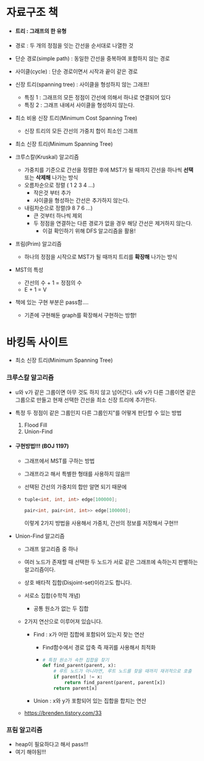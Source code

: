 # 자료구조 책

- #### 트리 : 그래프의 한 유형



- 경로 : 두 개의 정점을 잇는 간선을 순서대로 나열한 것
- 단순 경로(simple path) : 동일한 간선을 중복하여 포함하지 않는 경로





- 사이클(cycle) : 단순 경로이면서 시작과 끝이 같은 경로



- 신장 트리(spanning tree) : 사이클을 형성하지 않는 그래프!
  - 특징 1 : 그래프의 모든 정점이 간선에 의해서 하나로 연결되어 있다
  - 특징 2 : 그래프 내에서 사이클을 형성하지 않는다.



- 최소 비용 신장 트리(Minimum Cost Spanning Tree)
  - 신장 트리의 모든 간선의 가중치 합이 최소인 그래프



- 최소 신장 트리(Minimum Spanning Tree)



- 크루스칼(Kruskal) 알고리즘
  - 가중치를 기준으로 간선을 정렬한 후에 MST가 될 때까지 간선을 하나씩 **선택** 또는 **삭제해** 나가는 방식
  - 오름차순으로 정렬 ( 1 2 3 4 ...)
    - 작은것 부터 추가
    - 사이클을 형성하는 간선은 추가하지 않는다.
  - 내림차순으로 정렬(9 8 7 6 ...)
    - 큰 것부터 하나씩 제외
    - 두 정점을 연결하는 다른 경로가 없을 경우 해당 간선은 제거하지 않는다.
      - 이걸 확인하기 위해 DFS 알고리즘을 활용!



- 프림(Prim) 알고리즘
  - 하나의 정점을 시작으로 MST가 될 때까지 트리를 **확장해** 나가는 방식



- MST의 특성
  - 간선의 수 + 1 = 정점의 수
  - E + 1 = V



- 책에 있는 구현 부분은 pass함....
  - 기존에 구현해둔 graph를 확장해서 구현하는 방향!



# 바킹독 사이트



- 최소 신장 트리(Minimum Spanning Tree)



### 크루스칼 알고리즘

- u와 v가 같은 그룹이면 아무 것도 하지 않고 넘어간다. u와 v가 다른 그룹이면 같은 그룹으로 만들고 현재 선택한 간선을 최소 신장 트리에 추가한다.
- 특정 두 정점이 같은 그룹인지 다른 그룹인지"를 어떻게 판단할 수 있는 방법
  1. Flood Fill
  2. Union-Find



- #### 구현방법!!! (BOJ 1197)

  - 그래프에서 MST를 구하는 방법

  - 그래프라고 해서 특별한 형태를 사용하지 않음!!!

  - 선택된 간선의 가중치의 합만 알면 되기 때문에

  - ```c++
    tuple<int, int, int> edge[100000];
    
    pair<int, pair<int, int>> edge[100000];
    ```

    이렇게 2가지 방법을 사용해서 가중치, 간선의 정보를 저장해서 구현!!!



- Union-Find 알고리즘

  - 그래프 알고리즘 중 하나

  - 여러 노드가 존재할 때 선택한 두 노드가 서로 같은 그래프에 속하는지 판별하는 알고리즘이다.

  - 상호 배타적 집합(Disjoint-set)이라고도 합니다.

  - 서로소 집합(수학적 개념)

    - 공통 원소가 없는 두 집합

  - 2가지 연산으로 이루어져 있습니다.

    - Find : x가 어떤 집합에 포함되어 있는지 찾는 연산

      - Find함수에서 경로 압축 즉 재귀를 사용해서 최적화

      - ```python
        # 특정 원소가 속한 집합을 찾기
        def find_parent(parent, x):
            # 루트 노드가 아니라면, 루트 노드를 찾을 때까지 재귀적으로 호출
            if parent[x] != x:
                return find_parent(parent, parent[x])
            return parent[x]
        ```

        

    - Union : x와 y가 포함되어 있는 집합을 합치는 연산

  - https://brenden.tistory.com/33





### 프림 알고리즘





- heap이 필요하다고 해서 pass!!!
- 여기 해야됨!!!